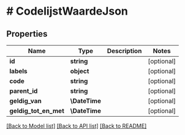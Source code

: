 # # CodelijstWaardeJson

## Properties

Name | Type | Description | Notes
------------ | ------------- | ------------- | -------------
**id** | **string** |  | [optional]
**labels** | **object** |  | [optional]
**code** | **string** |  | [optional]
**parent_id** | **string** |  | [optional]
**geldig_van** | **\DateTime** |  | [optional]
**geldig_tot_en_met** | **\DateTime** |  | [optional]

[[Back to Model list]](../../README.md#models) [[Back to API list]](../../README.md#endpoints) [[Back to README]](../../README.md)
